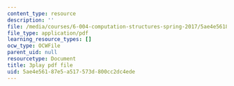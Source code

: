 ```yaml
---
content_type: resource
description: ''
file: /media/courses/6-004-computation-structures-spring-2017/5ae4e56187e5a517573d800cc2dc4ede_6mS1BHgm4u8.pdf
file_type: application/pdf
learning_resource_types: []
ocw_type: OCWFile
parent_uid: null
resourcetype: Document
title: 3play pdf file
uid: 5ae4e561-87e5-a517-573d-800cc2dc4ede
---
```

